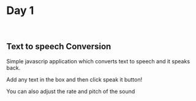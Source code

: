 <h1>Day 1</h1><br>
<h2>Text to speech Conversion</h2>


Simple javascrip application which converts text to speech and it speaks back.


Add any text in the box and then click speak it button!

You can also adjust the rate and pitch of the sound